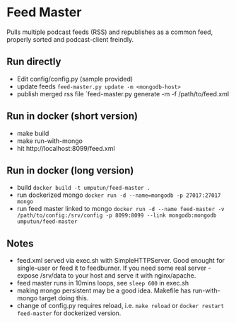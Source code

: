 # Feed Master

Pulls multiple podcast feeds (RSS) and republishes as a common feed, properly sorted and podcast-client freindly.

## Run directly
- Edit config/config.py (sample provided)
- update feeds `feed-master.py update -m <mongodb-host>`
- publish merged rss file `feed-master.py generate -m <mongo-host> -f /path/to/feed.xml

## Run in docker (short version)
- make build
- make run-with-mongo
- hit http://localhost:8099/feed.xml

## Run in docker (long version)
- build `docker build -t umputun/feed-master .`
- run dockerized mongo `docker run -d --name=mongodb -p 27017:27017 mongo`
- run feed master linked to mongo `docker run -d --name feed-master -v /path/to/config:/srv/config -p 8099:8099 --link mongodb:mongodb umputun/feed-master`

## Notes
- feed.xml served via exec.sh with SimpleHTTPServer. Good enought for single-user or feed it to feedburner. If you need some real server - expose /srv/data to your host and serve it with nginx/apache.
- feed master runs in 10mins loops, see `sleep 600` in exec.sh
- making mongo persistent may be a good idea. Makefile has run-with-mongo target doing this.
- change of config.py requires reload, i.e. `make reload` or `docker restart feed-master` for dockerized version.
